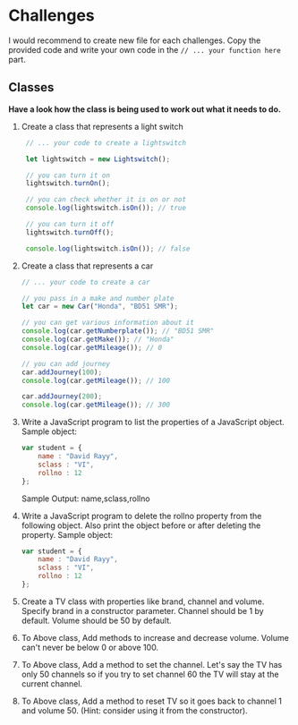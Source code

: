 # Challenges

I would recommend to create new file for each challenges. Copy the provided code and write your own code in the `// ... your function here` part.

## Classes

**Have a look how the class is being used to work out what it needs to do.**

1. Create a class that represents a light switch
   
   ```javascript
    // ... your code to create a lightswitch

    let lightswitch = new Lightswitch();

    // you can turn it on
    lightswitch.turnOn();

    // you can check whether it is on or not
    console.log(lightswitch.isOn()); // true

    // you can turn it off
    lightswitch.turnOff();

    console.log(lightswitch.isOn()); // false
    ```
2. Create a class that represents a car
   
    ```javascript
    // ... your code to create a car

    // you pass in a make and number plate
    let car = new Car("Honda", "BD51 SMR");

    // you can get various information about it
    console.log(car.getNumberplate()); // "BD51 SMR"
    console.log(car.getMake()); // "Honda"
    console.log(car.getMileage()); // 0

    // you can add journey
    car.addJourney(100);
    console.log(car.getMileage()); // 100

    car.addJourney(200);
    console.log(car.getMileage()); // 300
    ```

3. Write a JavaScript program to list the properties of a JavaScript object. 
	Sample object: 
    ```js
	var student = {	 
        name : "David Rayy", 
        sclass : "VI", 
        rollno : 12 
    };
    ```
	Sample Output: name,sclass,rollno

4. Write a JavaScript program to delete the rollno property from the following object. Also print the object before or after deleting the property.
	Sample object: 
    ```js
	var student = { 
        name : "David Rayy", 
        sclass : "VI", 
        rollno : 12 
    };
    ```

5. Create a TV class with properties like brand, channel and volume.
    Specify brand in a constructor parameter. Channel should be 1 by default. Volume should be 50 by default.

6. To Above class, Add methods to increase and decrease volume. Volume can't never be below 0 or above 100.

7. To Above class, Add a method to set the channel. Let's say the TV has only 50 channels so if you try to set channel 60 the TV will stay at the current channel.

8. To Above class, Add a method to reset TV so it goes back to channel 1 and volume 50. (Hint: consider using it from the constructor).



